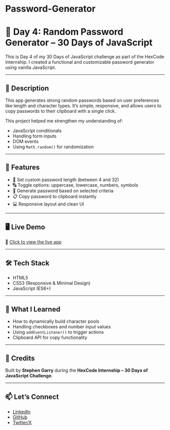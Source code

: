 # Password-Generator
# 🔐 Day 4: Random Password Generator – 30 Days of JavaScript

This is Day 4 of my 30 Days of JavaScript challenge as part of the HexCode Internship. I created a functional and customizable password generator using vanilla JavaScript.

---

## 📌 Description

This app generates strong random passwords based on user preferences like length and character types. It’s simple, responsive, and allows users to copy passwords to their clipboard with a single click.

This project helped me strengthen my understanding of:
- JavaScript conditionals
- Handling form inputs
- DOM events
- Using `Math.random()` for randomization

---

## 🚀 Features

- 🧮 Set custom password length (between 4 and 32)
- 🔠 Toggle options: uppercase, lowercase, numbers, symbols
- 🎲 Generate password based on selected criteria
- 📋 Copy password to clipboard instantly
- 💻 Responsive layout and clean UI

---

## 🖥️ Live Demo

🔗 [Click to view the live app](https://stephen-garry-git.github.io/Password-Generator/)

---

## 🛠️ Tech Stack

- HTML5
- CSS3 (Responsive & Minimal Design)
- JavaScript (ES6+)

---

## 🧠 What I Learned

- How to dynamically build character pools
- Handling checkboxes and number input values
- Using `addEventListener()` to trigger actions
- Clipboard API for copy functionality

---

## 🙌 Credits

Built by **Stephen Garry** during the **HexCode Internship – 30 Days of JavaScript Challenge**.

---

## 📫 Let’s Connect

- [LinkedIn](https://www.linkedin.com/in/stephen-garry/)
- [GitHub](https://github.com/stephen-garry-git)
- [Twitter/X](https://x.com/stephen_garry)
